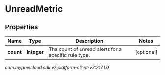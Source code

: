 # UnreadMetric


## Properties

| Name | Type | Description | Notes |
| ------------ | ------------- | ------------- | ------------- |
| **count** | **Integer** | The count of unread alerts for a specific rule type. |  [optional] |




_com.mypurecloud.sdk.v2:platform-client-v2:217.1.0_
